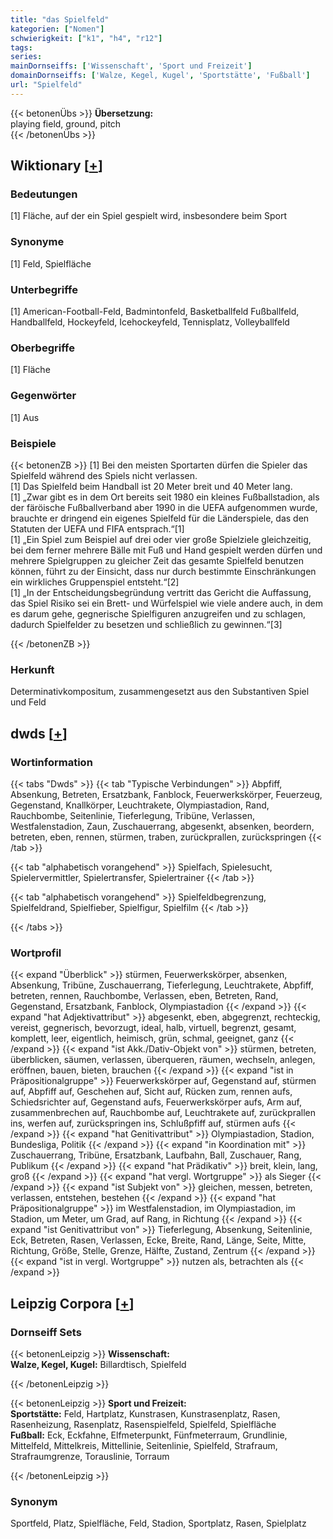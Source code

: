 ```yaml
---
title: "das Spielfeld"
kategorien: ["Nomen"]
schwierigkeit: ["k1", "h4", "r12"]
tags:
series:
mainDornseiffs: ['Wissenschaft', 'Sport und Freizeit']
domainDornseiffs: ['Walze, Kegel, Kugel', 'Sportstätte', 'Fußball']
url: "Spielfeld"
---
```


{{< betonenÜbs >}}
**Übersetzung:**  
playing field, ground, pitch  
{{< /betonenÜbs >}}

## Wiktionary [[+](https://de.wiktionary.org/wiki/Spielfeld)]

### Bedeutungen
[1] Fläche, auf der ein Spiel gespielt wird, insbesondere beim Sport  

### Synonyme
[1] Feld, Spielfläche  

### Unterbegriffe
[1] American-Football-Feld, Badmintonfeld, Basketballfeld Fußballfeld, Handballfeld, Hockeyfeld, Icehockeyfeld, Tennisplatz, Volleyballfeld  

### Oberbegriffe
[1] Fläche  

### Gegenwörter
[1] Aus  

### Beispiele
{{< betonenZB >}}
[1] Bei den meisten Sportarten dürfen die Spieler das Spielfeld während des Spiels nicht verlassen.  
[1] Das Spielfeld beim Handball ist 20 Meter breit und 40 Meter lang.  
[1] „Zwar gibt es in dem Ort bereits seit 1980 ein kleines Fußballstadion, als der färöische Fußballverband aber 1990 in die UEFA aufgenommen wurde, brauchte er dringend ein eigenes Spielfeld für die Länderspiele, das den Statuten der UEFA und FIFA entsprach.“[1]  
[1] „Ein Spiel zum Beispiel auf drei oder vier große Spielziele gleichzeitig, bei dem ferner mehrere Bälle mit Fuß und Hand gespielt werden dürfen und mehrere Spielgruppen zu gleicher Zeit das gesamte Spielfeld benutzen können, führt zu der Einsicht, dass nur durch bestimmte Einschränkungen ein wirkliches Gruppenspiel entsteht.“[2]  
[1] „In der Entscheidungsbegründung vertritt das Gericht die Auffassung, das Spiel Risiko sei ein Brett- und Würfelspiel wie viele andere auch, in dem es darum gehe, gegnerische Spielfiguren anzugreifen und zu schlagen, dadurch Spielfelder zu besetzen und schließlich zu gewinnen.“[3]  

{{< /betonenZB >}}
### Herkunft
Determinativkompositum, zusammengesetzt aus den Substantiven Spiel und Feld  



## dwds [[+](https://www.dwds.de/wb/Spielfeld)]

### Wortinformation
{{< tabs "Dwds" >}}
{{< tab "Typische Verbindungen" >}}
Abpfiff, Absenkung, Betreten, Ersatzbank, Fanblock, Feuerwerkskörper, Feuerzeug, Gegenstand, Knallkörper, Leuchtrakete, Olympiastadion, Rand, Rauchbombe, Seitenlinie, Tieferlegung, Tribüne, Verlassen, Westfalenstadion, Zaun, Zuschauerrang, abgesenkt, absenken, beordern, betreten, eben, rennen, stürmen, traben, zurückprallen, zurückspringen
{{< /tab >}}

{{< tab "alphabetisch vorangehend" >}}
Spielfach, Spielesucht, Spielervermittler, Spielertransfer, Spielertrainer
{{< /tab >}}

{{< tab "alphabetisch vorangehend" >}}
Spielfeldbegrenzung, Spielfeldrand, Spielfieber, Spielfigur, Spielfilm
{{< /tab >}}

{{< /tabs >}}

### Wortprofil
{{< expand "Überblick" >}} stürmen, Feuerwerkskörper, absenken, Absenkung, Tribüne, Zuschauerrang, Tieferlegung, Leuchtrakete, Abpfiff, betreten, rennen, Rauchbombe, Verlassen, eben, Betreten, Rand, Gegenstand, Ersatzbank, Fanblock, Olympiastadion {{< /expand >}}
{{< expand "hat Adjektivattribut" >}} abgesenkt, eben, abgegrenzt, rechteckig, vereist, gegnerisch, bevorzugt, ideal, halb, virtuell, begrenzt, gesamt, komplett, leer, eigentlich, heimisch, grün, schmal, geeignet, ganz {{< /expand >}}
{{< expand "ist Akk./Dativ-Objekt von" >}} stürmen, betreten, überblicken, säumen, verlassen, überqueren, räumen, wechseln, anlegen, eröffnen, bauen, bieten, brauchen {{< /expand >}}
{{< expand "ist in Präpositionalgruppe" >}} Feuerwerkskörper auf, Gegenstand auf, stürmen auf, Abpfiff auf, Geschehen auf, Sicht auf, Rücken zum, rennen aufs, Schiedsrichter auf, Gegenstand aufs, Feuerwerkskörper aufs, Arm auf, zusammenbrechen auf, Rauchbombe auf, Leuchtrakete auf, zurückprallen ins, werfen auf, zurückspringen ins, Schlußpfiff auf, stürmen aufs {{< /expand >}}
{{< expand "hat Genitivattribut" >}} Olympiastadion, Stadion, Bundesliga, Politik {{< /expand >}}
{{< expand "in Koordination mit" >}} Zuschauerrang, Tribüne, Ersatzbank, Laufbahn, Ball, Zuschauer, Rang, Publikum {{< /expand >}}
{{< expand "hat Prädikativ" >}} breit, klein, lang, groß {{< /expand >}}
{{< expand "hat vergl. Wortgruppe" >}} als Sieger {{< /expand >}}
{{< expand "ist Subjekt von" >}} gleichen, messen, betreten, verlassen, entstehen, bestehen {{< /expand >}}
{{< expand "hat Präpositionalgruppe" >}} im Westfalenstadion, im Olympiastadion, im Stadion, um Meter, um Grad, auf Rang, in Richtung {{< /expand >}}
{{< expand "ist Genitivattribut von" >}} Tieferlegung, Absenkung, Seitenlinie, Eck, Betreten, Rasen, Verlassen, Ecke, Breite, Rand, Länge, Seite, Mitte, Richtung, Größe, Stelle, Grenze, Hälfte, Zustand, Zentrum {{< /expand >}}
{{< expand "ist in vergl. Wortgruppe" >}} nutzen als, betrachten als {{< /expand >}}

## Leipzig Corpora [[+](https://corpora.uni-leipzig.de/en/res?word=Spielfeld&corpusId=deu_newscrawl-public_2018)]

### Dornseiff Sets
{{< betonenLeipzig >}}
**Wissenschaft:**  
**Walze, Kegel, Kugel:** Billardtisch, Spielfeld  

{{< /betonenLeipzig >}}


{{< betonenLeipzig >}}
**Sport und Freizeit:**  
**Sportstätte:** Feld, Hartplatz, Kunstrasen, Kunstrasenplatz, Rasen, Rasenheizung, Rasenplatz, Rasenspielfeld, Spielfeld, Spielfläche  
**Fußball:** Eck, Eckfahne, Elfmeterpunkt, Fünfmeterraum, Grundlinie, Mittelfeld, Mittelkreis, Mittellinie, Seitenlinie, Spielfeld, Strafraum, Strafraumgrenze, Torauslinie, Torraum  

{{< /betonenLeipzig >}}

### Synonym
Sportfeld, Platz, Spielfläche, Feld, Stadion, Sportplatz, Rasen, Spielplatz

